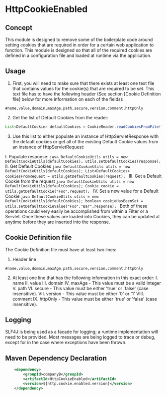 # HttpCookieEnabled

## Concept
This module is designed to remove some of the boilerplate code around setting cookies that are required in order for a 
certain web application to function. This module is designed so that all of the required cookies are defined in a configuration
file and loaded at runtime via the application. 

## Usage
1. First, you will need to make sure that there exists at least one text file that contains values for the cookie(s) that are required to be set. This text file has to have the following header (See section [Cookie Definition file] below for more information on each of the fields):

 ```
 #name,value,domain,maxAge,path,secure,version,comment,httpOnly
 ```
2. Get the list of Default Cookies from the reader:

 ```java
 List<DefaultCookie> defaultCookies = CookieReader.readCookiesFromFile(filename);
 ```
3. Use this list to either populate an instance of HttpServletResponse with the default cookies or get all of the existing
Default Cookie values from an instance of HttpServletRequest:

  I. Populate response:
    ```java
    DefaultCookieUtils utils = new DefaultCookieUtils(defaultCookies);
    utils.setDefaultCookies(response);
    ```
  II. Get Default Cookies
    ```java
    DefaultCookieUtils utils = new DefaultCookieUtils(defaultCookies);
    List<DefaultCookies> cookiesFromRequest = utils.getDefaultCookies(request);
    ```
  III. Get a Default Cookie from the request
    ```java
    DefaultCookieUtils utils = new DefaultCookieUtils(defaultCookies);
    Cookie cookie = utils.getDefaultCookie("Foo",request);
    ```
  IV. Set a new value for a Default Cookie
    ```java
    DefaultCookieUtils utils = new DefaultCookieUtils(defaultCookies);
    boolean cookieHasBeenSet = utils.setDefaultCookieValue("Foo","Bar",response);
    ```
Both of these operations could very easily be accomplished from within a Filter or a Servlet.
Once these values are loaded into Cookies, they can be updated at anytime before they are inserted into the response.
    
## Cookie Definition file
The Cookie Definition file must have at least two lines:

1. Header line

 ```
 #name,value,domain,maxAge,path,secure,version,comment,httpOnly
 ```
2. At least one line that has the following information in this exact order:
    I. name 
    II. value
    III. domain
    IV. maxAge - This value must be a valid integer
    V. path
    VI. secure - This value must be either 'true' or 'false' (case insensitive).
    VII. version - This value must be  either '0' or '1'
    VIII. comment
    IX. httpOnly - This value must be either 'true' or 'false' (case insensitive).
    
## Logging
SLF4J is being used as a facade for logging; a runtime implementation will need to be provided.
Most messages are being logged to trace or debug, except for in the case where exceptions have been thrown.

## Maven Dependency Declaration
```xml
    <dependency>
        <groupId>companyB</groupId>
        <artifactId>HttpCookieEnabled</artifactId>
        <version>${http.cookie.enabled.version}</version>
    </dependency>
```
